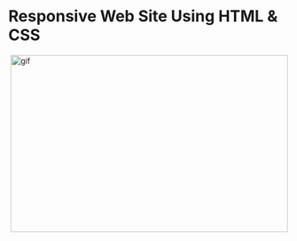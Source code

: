 # Responsive  Web Site Using HTML & CSS 
<p><img align="right" alt="gif" src="https://user-images.githubusercontent.com/108582380/183047839-ba1848a0-1a12-44a7-955a-a124e779efd5.gif" width="500" height="320"/></p>
